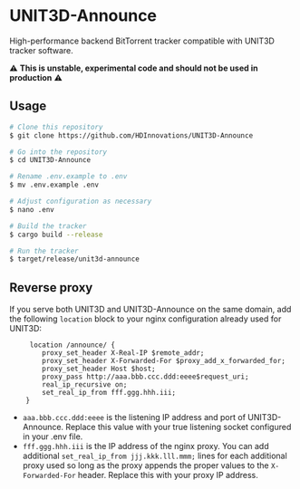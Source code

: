 # UNIT3D-Announce

High-performance backend BitTorrent tracker compatible with UNIT3D tracker software.

⚠️ **This is unstable, experimental code and should not be used in production** ⚠️

## Usage

```sh
# Clone this repository
$ git clone https://github.com/HDInnovations/UNIT3D-Announce

# Go into the repository
$ cd UNIT3D-Announce

# Rename .env.example to .env
$ mv .env.example .env

# Adjust configuration as necessary
$ nano .env

# Build the tracker
$ cargo build --release

# Run the tracker
$ target/release/unit3d-announce
```

## Reverse proxy

If you serve both UNIT3D and UNIT3D-Announce on the same domain, add the following `location` block to your nginx configuration already used for UNIT3D:

```nginx
     location /announce/ {
        proxy_set_header X-Real-IP $remote_addr;
        proxy_set_header X-Forwarded-For $proxy_add_x_forwarded_for;
        proxy_set_header Host $host;
        proxy_pass http://aaa.bbb.ccc.ddd:eeee$request_uri;
        real_ip_recursive on;
        set_real_ip_from fff.ggg.hhh.iii;
    }
```

- `aaa.bbb.ccc.ddd:eeee` is the listening IP address and port of UNIT3D-Announce. Replace this value with your true listening socket configured in your .env file.
- `fff.ggg.hhh.iii` is the IP address of the nginx proxy. You can add additional `set_real_ip_from jjj.kkk.lll.mmm;` lines for each additional proxy used so long as the proxy appends the proper values to the `X-Forwarded-For` header. Replace this with your proxy IP address.
